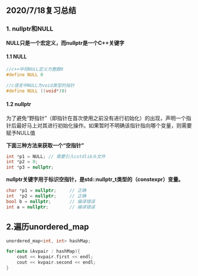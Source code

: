 ## 2020/7/18复习总结

### 1. nullptr和NULL 

**NULL只是一个宏定义，而nullptr是一个C++关键字**



#### 1.1 NULL

~~~c++
//c++中将NULL定义为整数0
#define NULL 0

//c语言中NULL为void类型的指针
#define NULL ((void*)0)             
~~~

#### 1.2 nullptr

为了避免“野指针”（即指针在首次使用之前没有进行初始化）的出现，声明一个指针后最好马上对其进行初始化操作。如果暂时不明确该指针指向哪个变量，则需要赋予NULL值

**下面三种方法来获取一个“空指针”**

~~~C++
int *p1 = NULL; // 需要引入cstdlib头文件
int *p2 = 0;
int *p3 = nullptr;
~~~

**nullptr关键字用于标识空指针，是std::nullptr_t类型的（constexpr）变量。**

~~~C++
char *p1 = nullptr;     // 正确
int  *p2 = nullptr;     // 正确
bool b = nullptr;       // 编译错误
int a = nullptr;        // 编译错误
~~~



## 2.遍历unordered_map

~~~C++
unordered_map<int, int> hashMap;

for(auto &kvpair : hashMap){
    cout << kvpair.first << endl;
    cout << kvpair.second << endl;
}
~~~

